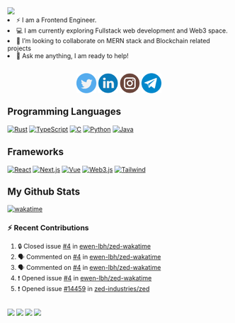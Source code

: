 <img src="https://readme-typing-svg.herokuapp.com/?width=450&lines=Hey👋;This+is+Rithvik;Happy+to+connect!&size=30&weight=800">

<li>⚡ I am a Frontend Engineer.</li>
<li>💻 I am currently exploring Fullstack web development and Web3 space.</li>
<li>👯 I’m looking to collaborate on MERN stack and Blockchain related projects</li>
<li>💬 Ask me anything, I am ready to help!</li>
<br/>
    
<p align="center">
    <a href="https://twitter.com/Rithvik_op"><img align="center" src="https://raw.githubusercontent.com/Rithvik-padma/Rithvik-padma/main/assets/twitter.svg" alt="Rithvik" height="45" width="45" /></a>
    <a href="https://www.linkedin.com/in/sai-rithvik-padma-6229ba224" target="blank"><img align="center" src="https://raw.githubusercontent.com/Rithvik-padma/Rithvik-padma/main/assets/linkedin.svg" alt="Sai-Rithvik-padma" height="45" width="45" /></a>
    <a href="https://www.instagram.com/rithvikp03"><img align="center" src="https://raw.githubusercontent.com/Rithvik-padma/Rithvik-padma/main/assets/instagram.svg" alt="Rithvik-padma" height="45" width="45" /></a>
    <a href="https://telegram.dog/Do_nt_Be_afraid"><img align="center" src="https://raw.githubusercontent.com/Prince-Mendiratta/Prince-Mendiratta/main/assets/telegram.svg" alt="DontBeAfraid" height="45" width="45" /></a>
</p>

## Programming Languages  

<p>
    <a href="#"><img alt="Rust" align="center" src="https://img.shields.io/badge/rust-%23000000.svg?style=for-the-badge&logo=rust&logoColor=white" height="22"></a>
    <a href="#"><img alt="TypeScript" align="center" src="https://img.shields.io/badge/TypeScript-007ACC.svg?style=for-the-badge&logo=typescript&logoColor=white" height="20"></a>
    <a href="#"><img alt="C" align="center" src="https://custom-icon-badges.herokuapp.com/badge/C-03599C.svg?style=for-the-badge&logo=c-in-hexagon&logoColor=white" height="20"></a>
    <a href="#"><img alt="Python" align="center" src="https://img.shields.io/badge/Python-14354C.svg?style=for-the-badge&logo=python&logoColor=white" height="20"></a>
    <a href="#"><img alt="Java" align="center" src="https://img.shields.io/badge/Java-%23ED8B00.svg?style=for-the-badge&logo=openjdk&logoColor=white" height="20"></a>
</p>

## Frameworks

<flex>
    <a href="#"><img alt="React" align="center" src="https://img.shields.io/badge/React-20232a.svg?style=for-the-badge&logo=react&logoColor=%2361DAFB" height="22.5"></a>
    <a href="#"><img alt="Next.js" align="center" src="https://img.shields.io/badge/Next-000000.svg?style=for-the-badge&logo=next.js&logoColor=white" height="22.5"></a>
    <a href="#"><img alt="Vue" align="center" src="https://img.shields.io/badge/Vue-41B883.svg?style=for-the-badge&logo=vue.js&logoColor=white" height="20"></a>    
    <a href="#"><img alt="Web3.js" align="center" src="https://img.shields.io/badge/web3.js-F16822?style=for-the-badge&logo=web3.js&logoColor=white" height="20"></a>    
    <a href="#"><img alt="Tailwind" align="center" src="https://img.shields.io/badge/tailwindcss-%2338B2AC.svg?style=for-the-badge&logo=tailwind-css&logoColor=white" height="20"></a>
</flex>

## My Github Stats

[![wakatime](https://wakatime.com/badge/user/6a5ddb8b-0c8e-4305-a44d-6c491192959b.svg)](https://wakatime.com/@6a5ddb8b-0c8e-4305-a44d-6c491192959b)

### ⚡ Recent Contributions
<!--START_SECTION:activity-->
1. 🔒 Closed issue [#4](https://github.com/ewen-lbh/zed-wakatime/issues/4) in [ewen-lbh/zed-wakatime](https://github.com/ewen-lbh/zed-wakatime)
2. 🗣 Commented on [#4](https://github.com/ewen-lbh/zed-wakatime/issues/4#issuecomment-2229257027) in [ewen-lbh/zed-wakatime](https://github.com/ewen-lbh/zed-wakatime)
3. 🗣 Commented on [#4](https://github.com/ewen-lbh/zed-wakatime/issues/4#issuecomment-2227471072) in [ewen-lbh/zed-wakatime](https://github.com/ewen-lbh/zed-wakatime)
4. ❗ Opened issue [#4](https://github.com/ewen-lbh/zed-wakatime/issues/4) in [ewen-lbh/zed-wakatime](https://github.com/ewen-lbh/zed-wakatime)
5. ❗ Opened issue [#14459](https://github.com/zed-industries/zed/issues/14459) in [zed-industries/zed](https://github.com/zed-industries/zed)
<!--END_SECTION:activity-->   

<br/>
<img src="http://github-profile-summary-cards.vercel.app/api/cards/profile-details?username=volfiros&theme=radical" width=600em />
<!--<img src="https://streak-stats.demolab.com?user=Rithvik-padma&theme=radical" width=600em />-->
<img src="https://stats.quine.sh/Rithvik-padma/languages-over-time?theme=dark" width=600em />
<img src="https://holopin.me/rithvikpadma" width=600em />
<img src="https://github-profile-trophy.vercel.app/?username=volfiros&theme=gruvbox&column=-1&rank=-C,-?" width=600em/>





